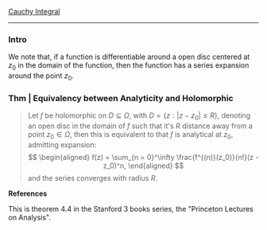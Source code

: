 [Cauchy Integral](Cauchy%20Integral.md)

---
### **Intro**

We note that, if a function is differentiable around a open disc centered at $z_0$ in the domain of the function, then the function has a series expansion around the point $z_0$. 

### **Thm | Equivalency between Analyticity and Holomorphic**
> Let $f$ be holomorphic on $D\subseteq \Omega$, with $D = \{z : |z - z_0| \le R\}$, denoting an open disc in the domain of $f$ such that it's $R$ distance away from a point $z_0 \in \Omega$, then this is equivalent to that $f$ is analytical at $z_0$, admitting expansion: 
> $$
> \begin{aligned}
>     f(z) = \sum_{n = 0}^\infty \frac{f^{(n)}(z_0)}{n!}(z - z_0)^n, 
> \end{aligned}
> $$
> and the series converges with radius $R$. 

**References**

This is theorem 4.4 in the Stanford 3 books series, the "Princeton Lectures on Analysis". 